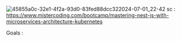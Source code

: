 ![45855a0c-32e1-4f2a-93d0-83fed88dcc322024-07-01_22-42](https://github.com/user-attachments/assets/7afe66fa-7c7e-40e5-8f52-eba54fb77959)
sc : https://www.mistercoding.com/bootcamp/mastering-nest-js-with-microservices-architecture-kubernetes

Goals :
